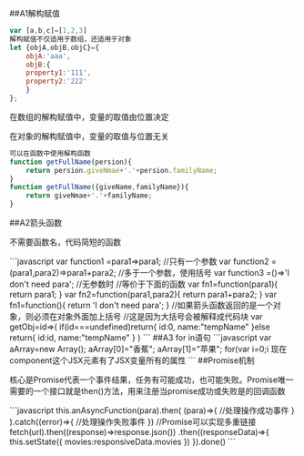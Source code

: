 ##A1解构赋值
```javascript
var [a,b,c]=[1,2,3]
解构赋值不仅适用于数组，还适用于对象
let {objA,objB,objC}={
	objA:'aaa',
	objB:{
	property1:'111',
	property2:'222'
	}
};
```
<p>在数组的解构赋值中，变量的取值由位置决定</p>
<p>在对象的解构赋值中，变量的取值与位置无关</p>

```javascript
可以在函数中使用解构函数
function getFullName(persion){
	return persion.giveNmae+'.'+persion.familyName;
}
function getFullName({giveName,familyName}){
	return giveNmae+'.'+familyName;
}
```
##A2箭头函数
<p>不需要函数名，代码简短的函数</p>
```javascript
var function1 =para1=>para1;   //只有一个参数
var function2 =(para1,para2)=>para1+para2;   //多于一个参数，使用括号
var function3 =()=>'I don't need para';   //无参数时
//等价于下面的函数
var fn1=function(para1){
	return para1;
}
var fn2=function(para1,para2){
	return para1+para2;
}
var fn1=function(){
	return 'I don't need para';
}
//如果箭头函数返回的是一个对象，则必须在对象外面加上括号
//这是因为大括号会被解释成代码块
var getObj=id=>(
	if(id===undefined)return{
		id:0,
		name:"tempName"
	}else return{
		id:id,
		name:"tempName"
	}
)
```
##A3 for in语句
```javascript
var aArray=new Array();
aArray[0]="香蕉";
aArray[1]="苹果";
for(var i=0;i<aArray.length;i++){
	console.log(aArray[i])    //打印出苹果，香蕉
}
for(var key in aArray){				//key拿到的是下标（将普通数组视为关联数组）
	console.log(key);			//打印出0，1
	console.log(aArray[key]);	//打印出苹果，香蕉
}
//建立关联数组
var aArray=new Array();
aArray['first']="苹果";
aArray['second']="香蕉";
for(var i=0;i<aArray.length;i++){
	console.log(aArray[i])    //普通for循环无法取到
}
for(var key in aArray){				//key拿到的是下标（将普通数组视为关联数组）
	console.log(key);			//打印出first,second
	console.log(aArray[key]);	//打印出苹果，香蕉
}
```
##JSX的延展属性
```javascript
var props={}
props.propA=x;
props.propB=y;
var component=<Component {...props}>
现在component这个JSX元素有了JSX变量所有的属性
```
##Promise机制
<p>核心是Promise代表一个事件结果，任务有可能成功，也可能失败。Promise唯一需要的一个接口就是then()方法，用来注册当promise成功或失败是的回调函数</p>
```javascript
this.anAsyncFunction(para).then(
	(para)=>{
		//处理操作成功事件
	}
).catch((error)=>{
	//处理操作失败事件
})
//Promise可以实现多重链接
fetch(url).then((response)=>response.json())
.then((responseData)=>{
	this.setState({
		movies:responsiveData.movies
	})
}).done()
```








